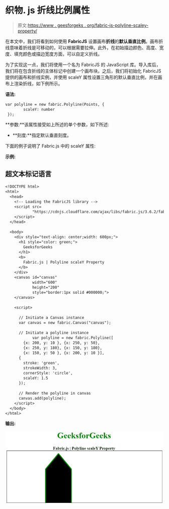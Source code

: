 # 织物. js 折线比例属性

> 原文:[https://www . geesforgeks . org/fabric-js-polyline-scaley-property/](https://www.geeksforgeeks.org/fabric-js-polyline-scaley-property/)

在本文中，我们将看到如何使用 **FabricJS** 设置画布**折线**的**默认垂直比例**。画布折线意味着折线是可移动的，可以根据需要拉伸。此外，在初始描边颜色、高度、宽度、填充颜色或描边宽度方面，可以自定义折线。

为了实现这一点，我们将使用一个名为 FabricJS 的 JavaScript 库。导入库后，我们将在包含折线的主体标记中创建一个画布块。之后，我们将初始化 FabricJS 提供的画布和折线实例，并使用 scaleY 属性设置三角形的默认垂直比例，并在画布上渲染折线，如下例所示。

**语法:**

```
var polyline = new fabric.Polyline(Points, {  
        scaleY: number
 });  
```

**参数:**该属性接受如上所述的单个参数，如下所述:

*   **刻度:**指定默认垂直刻度。

下面的例子说明了 Fabric.js 中的 scaleY 属性:

**示例:**

## 超文本标记语言

```
<!DOCTYPE html> 
<html> 
  <head> 
    <!-- Loading the FabricJS library -->
    <script src= 
            "https://cdnjs.cloudflare.com/ajax/libs/fabric.js/3.6.2/fabric.min.js"> 
    </script> 
  </head> 

  <body> 
    <div style="text-align: center;width: 600px;"> 
      <h1 style="color: green;"> 
        GeeksforGeeks 
      </h1> 
      <b> 
        Fabric.js | Polyline scaleY Property 
      </b> 
    </div> 
    <canvas id="canvas"
            width="600"
            height="200"
            style="border:1px solid #000000;"> 
    </canvas> 

    <script> 

      // Initiate a Canvas instance 
      var canvas = new fabric.Canvas("canvas"); 

      // Initiate a polyline instance 
            var polyline = new fabric.Polyline([ 
        {x: 200, y: 10 }, {x: 250, y: 50}, 
        {x: 250, y: 180}, {x: 150, y: 180}, 
        {x: 150, y: 50 }, {x: 200, y: 10 }], 
      { 
        stroke: 'green',  
        strokeWidth: 3,  
        cornerStyle: 'circle',  
        scaleY: 1.5  
      }); 

      // Render the polyline in canvas 
      canvas.add(polyline); 
    </script> 
  </body> 
</html>
```

**输出:**

![](img/8b6ef13c83642a036a9378dd06720e28.png)
